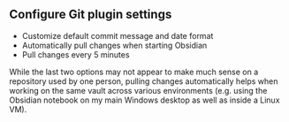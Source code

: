 ## Configure Git plugin settings

- Customize default commit message and date format
- Automatically pull changes when starting Obsidian
- Pull changes every 5 minutes

While the last two options may not appear to make much sense on a repository used by one person, pulling changes automatically helps when working on the same vault across various environments (e.g. using the Obsidian notebook on my main Windows desktop as well as inside a Linux VM).